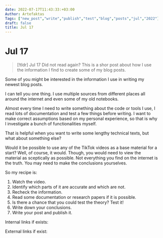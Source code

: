 ```yaml
---
date: 2022-07-17T11:43:33:+03:00
Author: Artefaktas
Tags: ["new_post","write","publish","test","blog","posts","jul","2022"]
draft: false
title: Jul 17
---
```


# Jul 17

> [!tldr] Jul 17
> Did not read again? This is a shor post about how I use the information I find to create some of my blog posts.  


Some of you might be interested in the information I use in writing my newest blog posts. 

  

I can tell you one thing. I use multiple sources from different places all around the internet and even some of my old notebooks.

  

Almost every time I need to write something about the code or tools I use, I read lots of documentation and test a few things before writing. I want to make correct assumptions based on my personal experience, so that is why I investigate a bunch of functionalities myself. 

  

That is helpful when you want to write some lengthy technical texts, but what about something else?

  

Would it be possible to use any of the TikTok videos as a base material for a start? Well, of course, it would. Though, you would need to view the material as sceptically as possible. Not everything you find on the internet is the truth. You may need to make the conclusions yourselves. 

  

So my recipe is:

  

1.  Watch the video.
2.  Identify which parts of it are accurate and which are not.
3.  Recheck the information.
4.  Read some documentation or research papers if it is possible.
5.  Is there a chance that you could test the theory? Test it!
6.  Write down your conclusions.
7.  Write your post and publish it.


Internal links if exists: 

External links if exist:
